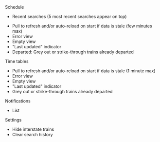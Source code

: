 Schedule
+ Recent searches (5 most recent searches appear on top)
- Pull to refresh and/or auto-reload on start if data is stale (few minutes max)
- Error view
- Empty view
- "Last updated" indicator
- Departed: Grey out or strike-through trains already departed

Time tables
- Pull to refresh and/or auto-reload on start if data is stale (1 minute max) 
- Error view
- Empty view
- "Last updated" indicator
- Grey out or strike-through trains already departed

Notifications
- List

Settings

- Hide interstate trains
- Clear search history